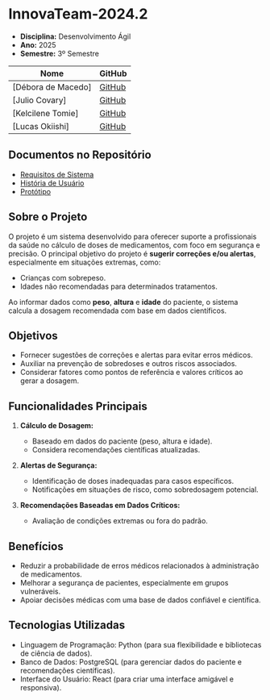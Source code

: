 # InnovaTeam-2024.2


- **Disciplina:** Desenvolvimento Ágil
- **Ano:** 2025
- **Semestre:** 3º Semestre


| Nome                  | GitHub  |
|-----------------------|---------|
| [Débora de Macedo] |  [GitHub](https://github.com/DeboraMacedo32) |
| [Julio Covary] |  [GitHub](https://github.com/juliocovary) |
| [Kelcilene Tomie] | [GitHub](https://github.com/Kelcilene) |
| [Lucas Okiishi] | [GitHub](https://github.com/Okiishi) |


## Documentos no Repositório


- [Requisitos de Sistema](https://github.com/DeboraMacedo32/InnovaTeam-2024.2/blob/main/Requisitos%20de%20Sistema/Requisitos%20do%20Sistema.md)
- [História de Usuário](https://github.com/DeboraMacedo32/InnovaTeam-2024.2/blob/main/Requisitos%20de%20Sistema/HistoriaUsuario.md)
- [Protótipo](https://github.com/DeboraMacedo32/InnovaTeam-2024.2/tree/main/Prot%C3%B3tipo)


## Sobre o Projeto

O projeto é um sistema desenvolvido para oferecer suporte a profissionais da saúde no cálculo de doses de medicamentos, com foco em segurança e precisão. O principal objetivo do projeto é **sugerir correções e/ou alertas**, especialmente em situações extremas, como:

- Crianças com sobrepeso.
- Idades não recomendadas para determinados tratamentos.

Ao informar dados como **peso**, **altura** e **idade** do paciente, o sistema calcula a dosagem recomendada com base em dados científicos. 

## Objetivos

- Fornecer sugestões de correções e alertas para evitar erros médicos.
- Auxiliar na prevenção de sobredoses e outros riscos associados.
- Considerar fatores como pontos de referência e valores críticos ao gerar a dosagem.

## Funcionalidades Principais

1. **Cálculo de Dosagem:** 
   - Baseado em dados do paciente (peso, altura e idade).
   - Considera recomendações científicas atualizadas.

2. **Alertas de Segurança:**
   - Identificação de doses inadequadas para casos específicos.
   - Notificações em situações de risco, como sobredosagem potencial.

3. **Recomendações Baseadas em Dados Críticos:**
   - Avaliação de condições extremas ou fora do padrão.

## Benefícios

- Reduzir a probabilidade de erros médicos relacionados à administração de medicamentos.
- Melhorar a segurança de pacientes, especialmente em grupos vulneráveis.
- Apoiar decisões médicas com uma base de dados confiável e científica.

## Tecnologias Utilizadas

- Linguagem de Programação: Python (para sua flexibilidade e bibliotecas de ciência de dados).
- Banco de Dados: PostgreSQL (para gerenciar dados do paciente e recomendações científicas).
- Interface do Usuário: React (para criar uma interface amigável e responsiva).
